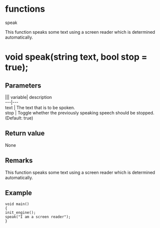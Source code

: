 # functions

speak

  


This function speaks some text using a screen reader which is determined automatically.  


# void speak(string text, bool stop = true);

## Parameters

||| variable| description  
---|---  
text | The text that is to be spoken.  
stop | Toggle whether the previously speaking speech should be stopped. (Default: true)  
  
## Return value

None

## Remarks

This function speaks some text using a screen reader which is determined automatically.

## Example


```
void main()
{
init_engine();
speak("I am a screen reader");
}

```
